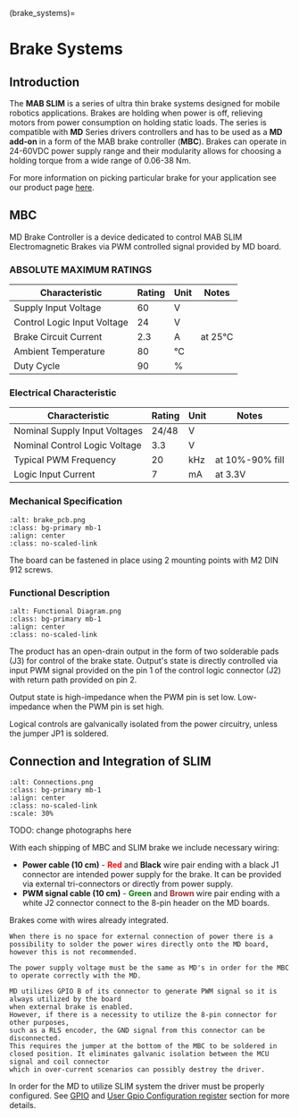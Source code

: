 (brake_systems)=
# Brake Systems

## Introduction
The **MAB SLIM** is a series of ultra thin brake systems designed for mobile robotics applications. Brakes are holding when power is off, relieving motors from power consumption on holding static loads. The series is compatible with **MD** Series drivers controllers and has to be used as a **MD add-on** in a form of the MAB brake controller (**MBC**). Brakes can operate in 24-60VDC power supply range and their modularity allows for choosing a holding torque from a wide range of 0.06-38 Nm.

For more information on picking particular brake for your application see our product page [here](https://www.mabrobotics.pl/product-page/mab-slim-electromagnetic-brake). 

## MBC

MD Brake Controller is a device dedicated to control MAB SLIM Electromagnetic Brakes via PWM controlled signal provided by MD board. 

### ABSOLUTE MAXIMUM RATINGS

| Characteristic              | Rating | Unit | Notes   |
| --------------------------- | ------ | ---- | ------- |
| Supply Input Voltage        | 60     | V    |         |
| Control Logic Input Voltage | 24     | V    |         |
| Brake Circuit Current       | 2.3    | A    | at 25°C |
| Ambient Temperature         | 80     | °C   |         |
| Duty Cycle                  | 90     | %    |         |

### Electrical Characteristic
| Characteristic                | Rating | Unit | Notes           |
| ----------------------------- | ------ | ---- | --------------- |
| Nominal Supply Input Voltages | 24/48  | V    |                 |
| Nominal Control Logic Voltage | 3.3    | V    |                 |
| Typical PWM Frequency         | 20     | kHz  | at 10%-90% fill |
| Logic Input Current           | 7      | mA   | at 3.3V         |

<div style="page-break-after: always;"></div>

### Mechanical Specification

```{figure} images/brake_pcb.png
:alt: brake_pcb.png
:class: bg-primary mb-1
:align: center
:class: no-scaled-link
```
The board can be fastened in place using 2 mounting points with M2 DIN 912 screws.

<div style="page-break-after: always;"></div>

### Functional Description

```{figure} images/functional_diagram.png
:alt: Functional Diagram.png
:class: bg-primary mb-1
:align: center
:class: no-scaled-link
```

The product has an open-drain output in the form of two solderable pads (J3) for control of the brake state. Output's state is directly controlled via input PWM signal provided on the pin 1 of the control logic connector (J2) with return path provided on pin 2.

Output state is high-impedance when the PWM pin is set low. Low-impedance when the PWM pin is set high.

Logical controls are galvanically isolated from the power circuitry, unless the jumper JP1 is soldered.

## Connection and Integration of SLIM

```{figure} images/MBC_connected.png
:alt: Connections.png
:class: bg-primary mb-1
:align: center
:class: no-scaled-link
:scale: 30%
```

TODO: change photographs here


With each shipping of MBC and SLIM brake we include necessary wiring:

- **Power cable (10 cm)** - <span style='color: red'>**Red**</span> and **Black** wire pair ending with a black J1 connector are intended power supply for the brake. It can be provided via external tri-connectors or directly from power supply. 
- **PWM signal cable (10 cm)** - <span style='color: green'>**Green**</span> and <span style='color: brown'>**Brown**</span> wire pair ending with a white J2 connector connect to the 8-pin header on the MD boards.

Brakes come with wires already integrated.

```{note}
When there is no space for external connection of power there is a possibility to solder the power wires directly onto the MD board, however this is not recommended. 
```

```{important}
The power supply voltage must be the same as MD's in order for the MBC to operate correctly with the MD.
```



```{note}
MD utilizes GPIO B of its connector to generate PWM signal so it is always utilized by the board 
when external brake is enabled.
However, if there is a necessity to utilize the 8-pin connector for other purposes, 
such as a RLS encoder, the GND signal from this connector can be disconnected.
This requires the jumper at the bottom of the MBC to be soldered in closed position. It eliminates galvanic isolation between the MCU signal and coil connector
which in over-current scenarios can possibly destroy the driver.
```

In order for the MD to utilize SLIM system the driver must be properly configured. See [GPIO](GPIO) and [User Gpio Configuration register](registers) section for more details.

